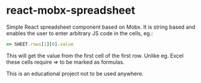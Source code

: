 # react-mobx-spreadsheet
Simple React spreadsheet component based on Mobx. It is string based and enables the user to enter arbitrary JS code in the cells, eg.:

```javascript
=> SHEET.rows[1][0].value
```

This will get the value from the first cell of the first row. Unlike eg. Excel these cells require *=>* to be marked as formulas.

This is an educational project not to be used anywhere.
